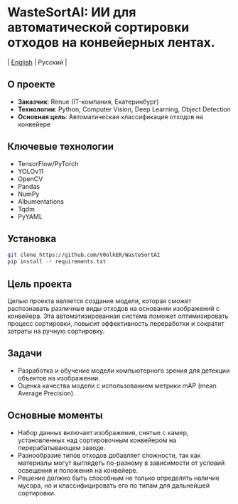 # WasteSortAI: ИИ для автоматической сортировки отходов на конвейерных лентах.

|  [English](README_en.md)  |  Русский  |

## О проекте
- **Заказчик**: Renue (IT-компания, Екатеринбург)
- **Технологии**: Python, Computer Vision, Deep Learning, Object Detection
- **Основная цель**: Автоматическая классификация отходов на конвейере

## Ключевые технологии
- TensorFlow/PyTorch
- YOLOv11
- OpenCV
- Pandas
- NumPy
- Albumentations
- Tqdm
- PyYAML

## Установка
```bash
git clone https://github.com/V0olkER/WasteSortAI
pip install -r requirements.txt
```

## Цель проекта
Целью проекта является создание модели, которая сможет распознавать различные виды отходов на основании изображений с конвейера. Эта автоматизированная система поможет оптимизировать процесс сортировки, повысит эффективность переработки и сократит затраты на ручную сортировку.

## Задачи

- Разработка и обучение модели компьютерного зрения для детекции объектов на изображении.
- Оценка качества модели с использованием метрики mAP (mean Average Precision).

## Основные моменты

- Набор данных включает изображения, снятые с камер, установленных над сортировочным конвейером на перерабатывающем заводе.
- Разнообразие типов отходов добавляет сложности, так как материалы могут выглядеть по-разному в зависимости от условий освещения и положения на конвейере.
- Решение должно быть способным не только определять наличие мусора, но и классифицировать его по типам для дальнейшей сортировки.
